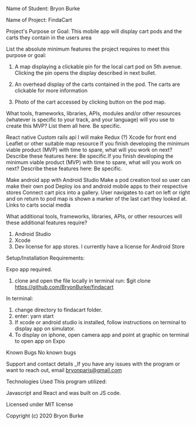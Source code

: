 Name of Student: Bryon Burke

Name of Project: FindaCart

Project's Purpose or Goal: This  mobile app will display cart pods and the carts they contain in the users area

List the absolute minimum features the project requires to meet this purpose or goal:

1. A map displaying a clickable pin for the local cart pod on 5th avenue. Clicking the pin opens the display described in next bullet.

2. An overhead display of the carts contained in the pod. The carts are clickable for more information

3. Photo of the cart accessed by clicking button on the pod map.

What tools, frameworks, libraries, APIs, modules and/or other resources (whatever is specific to your track, and your language) will you use to create this MVP? List them all here. Be specific.

React native
Custom rails api I will make
Redux (?)
Xcode for front end
Leaflet or other suitable map resource
If you finish developing the minimum viable product (MVP) with time to spare, what will you work on next? Describe these features here: Be specific.If you finish developing the minimum viable product (MVP) with time to spare, what will you work on next? Describe these features here: Be specific.

Make android app with Android Studio
Make a pod creation tool so user can make their own pod
Deploy ios and android mobile apps to their respective stores
Connect cart pics into a gallery. User navigates to cart on left or right and on return to pod map is shown a marker of the last cart they looked at.
Links to carts social media

What additional tools, frameworks, libraries, APIs, or other resources will these additional features require?

1. Android Studio
2. Xcode
3. Dev license for app stores. I currently have a license for Android Store

Setup/Installation Requirements: 

Expo app required.

1. clone and open the file locally in terminal run: $git clone https://github.com/BryonBurke/findacart

In terminal: 
1. change directory to findacart folder. 
2. enter: yarn start
3. If xcode or android studio is installed, follow instructions on terminal to display app on simulator.
4. To display on iphone, open camera app and point at graphic on terminal to open app on Expo

Known Bugs No known bugs

Support and contact details _If you have any issues with the program or want to reach out, email bryonparis@gmail.com

Technologies Used This program utilized:

Javascript and React and was built on JS code.

Licensed under MIT license

Copyright (c) 2020 Bryon Burke



